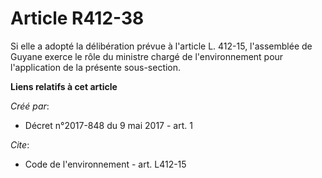 # Article R412-38

Si elle a adopté la délibération prévue à l'article L. 412-15, l'assemblée de Guyane exerce le rôle du ministre chargé de
l'environnement pour l'application de la présente sous-section.

**Liens relatifs à cet article**

_Créé par_:

  - Décret n°2017-848 du 9 mai 2017 - art. 1

_Cite_:

  - Code de l'environnement - art. L412-15

